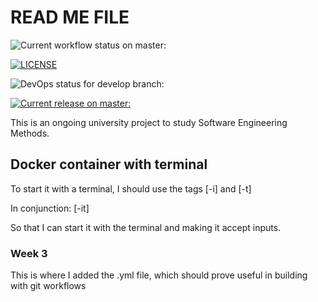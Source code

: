 # READ ME FILE

![Current workflow status on master: ](https://github.com/kin-cunico/sem/actions/workflows/main.yml/badge.svg) 

[![LICENSE](https://img.shields.io/github/license/kin-cunico/sem.svg?style=flat-square&label=License:%20)](https://github.com/kin-cunico/sem/blob/main/LICENSE) 

![DevOps status for develop branch: ](https://img.shields.io/github/actions/workflow/status/kin-cunico/sem/main.yml?branch=develop&style=flat-square&label=Develop%20branch:%20) 

[![Current release on master: ](https://img.shields.io/github/release/kin-cunico/sem/all.svg?style=flat-square&label=Version:%20)](https://github.com/kin-cunico/sem/releases) 


This is an ongoing university project to study Software Engineering Methods.

## Docker container with terminal
To start it with a terminal, I should use the tags [-i] and [-t]

In conjunction: [-it]

So that I can start it with the terminal and making it accept
inputs.

### Week 3
This is where I added the .yml file, which should prove useful in building with git workflows